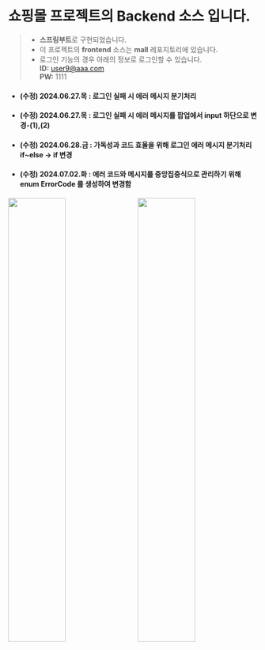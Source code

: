# 쇼핑몰 프로젝트의 Backend 소스 입니다.
> -  **스프링부트**로 구현되었습니다. <br>
> -  이 프로젝트의 **frontend** 소스는 **mall** 레포지토리에 있습니다. <br>
> -  로그인 기능의 경우 아래의 정보로 로그인할 수 있습니다.<br>
  **ID:**   user9@aaa.com  <br>
  **PW:**   1111

+ #### (수정) 2024.06.27.목 : 로그인 실패 시 에러 메시지 분기처리
+ #### (수정) 2024.06.27.목 : 로그인 실패 시 에러 메시지를 팝업에서 input 하단으로 변경-(1),(2)
+ #### (수정) 2024.06.28.금 : 가독성과 코드 효율을 위해 로그인 에러 메시지 분기처리 if~else -> if 변경
+ #### (수정) 2024.07.02.화 : 에러 코드와 메시지를 중앙집중식으로 관리하기 위해 enum ErrorCode 를 생성하여 변경함
<div>
<img src="https://github.com/likeyellow/mallapi/assets/38120188/e24c1e47-5b52-4fea-be52-ab5ea8b5de98" width="48%" align="left">
<img src="https://github.com/likeyellow/mallapi/assets/38120188/c1dc6842-e980-425a-a642-becdec41bdde" width="48%" align="right">
</div><br>
<div>

</div>

